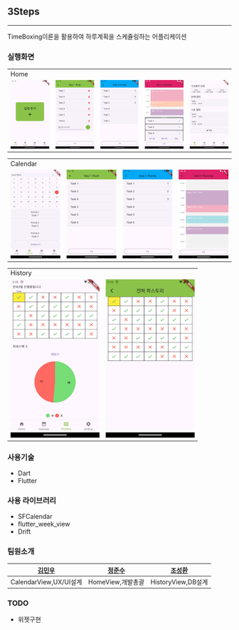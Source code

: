 ## 3Steps

---
TimeBoxing이론을 활용하여 하루계획을 스케쥴링하는 어플리케이션

### 실행화면
<div>
  <table>
    <tr>
        <td colspan ='5'>Home</td>
    <tr>
      <td><img src="Docs/Home/0.empty_add_plan.png" width="200"/></td>
      <td><img src="Docs/Home/1.Flush.png" width="200"/></td>
      <td><img src="Docs/Home/2.Priority.png" width="200"/></td>
      <td><img src="Docs/Home/3.Plan.png" width="200"/></td>
      <td><img src="Docs/Home/4.home_not_empty.png" width="200"/></td>
    </tr>
  </table>
</div>

<div>
  <table>
    <tr>
        <td colspan ='4'>Calendar</td>
    <tr>
      <td><img src="Docs/Calendar/0.Calendar.png" width="200"/></td>
      <td><img src="Docs/Calendar/1.Calendar_flush.png" width="200"/></td>
      <td><img src="Docs/Calendar/2.Calendar_pri.png" width="200"/></td>
      <td><img src="Docs/Calendar/3.Calendar_plan.png" width="200"/></td>
    </tr>
  </table>
</div>

<div>
  <table>
    <tr>
        <td colspan ='2'>History</td>
    <tr>
      <td><img src="Docs/History/0.History.png" width="200"/></td>
      <td><img src="Docs/History/1.MoreHistory.png" width="200"/></td>
    </tr>
  </table>
</div>

### 사용기술
- Dart
- Flutter

### 사용 라이브러리
- SFCalendar
- flutter_week_view 
- Drift 

### 팀원소개
|[김민우](https://github.com/SP3cTRum-GH)|[정준수](https://github.com/kuper0201)|[조성환](https://github.com/0soi0)|
|:---:|:---:|:---:|
|CalendarView,UX/UI설계|HomeView,개발총괄|HistoryView,DB설계|


### TODO
- 위젯구현
